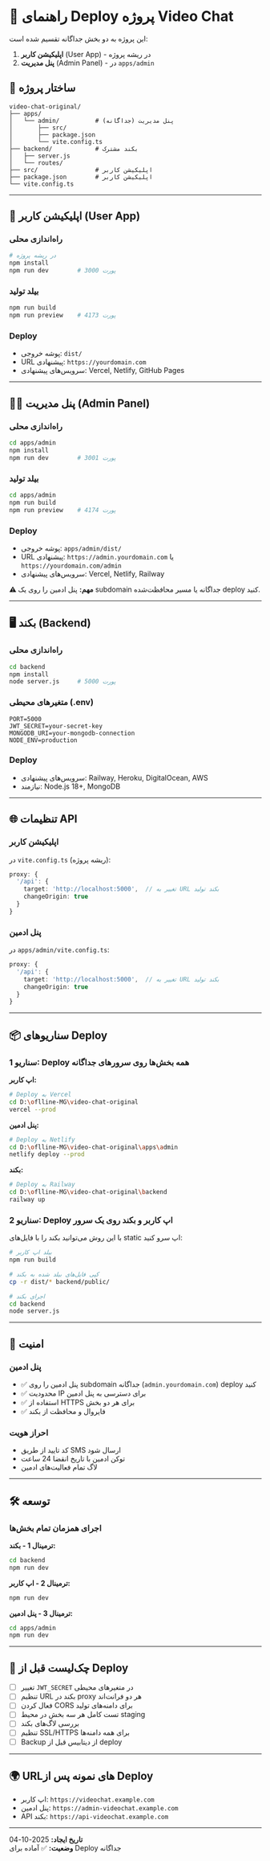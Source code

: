 # 🚀 راهنمای Deploy پروژه Video Chat

این پروژه به دو بخش جداگانه تقسیم شده است:

1. **اپلیکیشن کاربر** (User App) - در ریشه پروژه
2. **پنل مدیریت** (Admin Panel) - در `apps/admin`

## 📁 ساختار پروژه

```
video-chat-original/
├── apps/
│   └── admin/          # پنل مدیریت (جداگانه)
│       ├── src/
│       ├── package.json
│       └── vite.config.ts
├── backend/            # بکند مشترک
│   ├── server.js
│   └── routes/
├── src/                # اپلیکیشن کاربر
├── package.json        # اپلیکیشن کاربر
└── vite.config.ts
```

---

## 🎯 اپلیکیشن کاربر (User App)

### راه‌اندازی محلی
```bash
# در ریشه پروژه
npm install
npm run dev        # پورت 3000
```

### بیلد تولید
```bash
npm run build
npm run preview    # پورت 4173
```

### Deploy
- پوشه خروجی: `dist/`
- URL پیشنهادی: `https://yourdomain.com`
- سرویس‌های پیشنهادی: Vercel, Netlify, GitHub Pages

---

## 👨‍💼 پنل مدیریت (Admin Panel)

### راه‌اندازی محلی
```bash
cd apps/admin
npm install
npm run dev        # پورت 3001
```

### بیلد تولید
```bash
cd apps/admin
npm run build
npm run preview    # پورت 4174
```

### Deploy
- پوشه خروجی: `apps/admin/dist/`
- URL پیشنهادی: `https://admin.yourdomain.com` یا `https://yourdomain.com/admin`
- سرویس‌های پیشنهادی: Vercel, Netlify, Railway

**⚠️ مهم:** پنل ادمین را روی یک subdomain جداگانه یا مسیر محافظت‌شده deploy کنید.

---

## 🖥️ بکند (Backend)

### راه‌اندازی محلی
```bash
cd backend
npm install
node server.js     # پورت 5000
```

### متغیرهای محیطی (.env)
```env
PORT=5000
JWT_SECRET=your-secret-key
MONGODB_URI=your-mongodb-connection
NODE_ENV=production
```

### Deploy
- سرویس‌های پیشنهادی: Railway, Heroku, DigitalOcean, AWS
- نیازمند: Node.js 18+, MongoDB

---

## 🌐 تنظیمات API

### اپلیکیشن کاربر
در `vite.config.ts` (ریشه پروژه):
```typescript
proxy: {
  '/api': {
    target: 'http://localhost:5000',  // تغییر به URL بکند تولید
    changeOrigin: true
  }
}
```

### پنل ادمین
در `apps/admin/vite.config.ts`:
```typescript
proxy: {
  '/api': {
    target: 'http://localhost:5000',  // تغییر به URL بکند تولید
    changeOrigin: true
  }
}
```

---

## 📦 سناریوهای Deploy

### سناریو 1: Deploy همه بخش‌ها روی سرورهای جداگانه

**اپ کاربر:**
```bash
# Deploy به Vercel
cd D:\oflline-MG\video-chat-original
vercel --prod
```

**پنل ادمین:**
```bash
# Deploy به Netlify
cd D:\oflline-MG\video-chat-original\apps\admin
netlify deploy --prod
```

**بکند:**
```bash
# Deploy به Railway
cd D:\oflline-MG\video-chat-original\backend
railway up
```

### سناریو 2: Deploy اپ کاربر و بکند روی یک سرور

با این روش می‌توانید بکند را با فایل‌های static اپ سرو کنید:

```bash
# بیلد اپ کاربر
npm run build

# کپی فایل‌های بیلد شده به بکند
cp -r dist/* backend/public/

# اجرای بکند
cd backend
node server.js
```

---

## 🔐 امنیت

### پنل ادمین
- ✅ پنل ادمین را روی subdomain جداگانه (`admin.yourdomain.com`) deploy کنید
- ✅ محدودیت IP برای دسترسی به پنل ادمین
- ✅ استفاده از HTTPS برای هر دو بخش
- ✅ فایروال و محافظت از بکند

### احراز هویت
- کد تایید از طریق SMS ارسال شود
- توکن ادمین با تاریخ انقضا 24 ساعت
- لاگ تمام فعالیت‌های ادمین

---

## 🛠️ توسعه

### اجرای همزمان تمام بخش‌ها

**ترمینال 1 - بکند:**
```bash
cd backend
npm run dev
```

**ترمینال 2 - اپ کاربر:**
```bash
npm run dev
```

**ترمینال 3 - پنل ادمین:**
```bash
cd apps/admin
npm run dev
```

---

## 📝 چک‌لیست قبل از Deploy

- [ ] تغییر `JWT_SECRET` در متغیرهای محیطی
- [ ] تنظیم URL بکند در proxy هر دو فرانت‌اند
- [ ] فعال کردن CORS برای دامنه‌های تولید
- [ ] تست کامل هر سه بخش در محیط staging
- [ ] بررسی لاگ‌های بکند
- [ ] تنظیم SSL/HTTPS برای همه دامنه‌ها
- [ ] Backup از دیتابیس قبل از deploy

---

## 🌍 URLهای نمونه پس از Deploy

- اپ کاربر: `https://videochat.example.com`
- پنل ادمین: `https://admin-videochat.example.com`
- API بکند: `https://api-videochat.example.com`

---

**تاریخ ایجاد:** 2025-10-04  
**وضعیت:** ✅ آماده برای Deploy جداگانه

